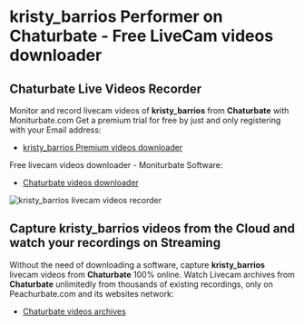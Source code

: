 # kristy_barrios Performer on Chaturbate - Free LiveCam videos downloader

## Chaturbate Live Videos Recorder

Monitor and record livecam videos of **kristy_barrios** from **Chaturbate** with Moniturbate.com
Get a premium trial for free by just and only registering with your Email address:
* [kristy_barrios Premium videos downloader](https://moniturbate.com/request-demo-licence-key.html)

Free livecam videos downloader - Moniturbate Software:
* [Chaturbate videos downloader](https://moniturbate.com/moniturbate-download-software.html)

![kristy_barrios livecam videos recorder](https://peachurnet.com/templates/moniturbate-software.png)


## Capture kristy_barrios videos from the Cloud and watch your recordings on Streaming

Without the need of downloading a software, capture **kristy_barrios** livecam videos from **Chaturbate** 100% online.
Watch Livecam archives from **Chaturbate** unlimitedly from thousands of existing recordings, only on Peachurbate.com and its websites network:
* [Chaturbate videos archives](https://peachurnet.com/)